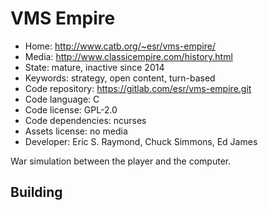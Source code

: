# VMS Empire

- Home: http://www.catb.org/~esr/vms-empire/
- Media: http://www.classicempire.com/history.html
- State: mature, inactive since 2014
- Keywords: strategy, open content, turn-based
- Code repository: https://gitlab.com/esr/vms-empire.git
- Code language: C
- Code license: GPL-2.0
- Code dependencies: ncurses
- Assets license: no media
- Developer: Eric S. Raymond, Chuck Simmons, Ed James

War simulation between the player and the computer.

## Building
